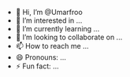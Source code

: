 - 👋 Hi, I’m @Umarfroo
- 👀 I’m interested in ...
- 🌱 I’m currently learning ...
- 💞️ I’m looking to collaborate on ...
- 📫 How to reach me ...
- 😄 Pronouns: ...
- ⚡ Fun fact: ...

<!---
Umarfroo/Umarfroo is a ✨ special ✨ repository because its `README.md` (this file) appears on your GitHub profile.
You can click the Preview link to take a look at your changes.
--->
